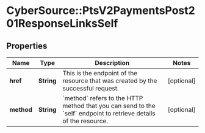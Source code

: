 # CyberSource::PtsV2PaymentsPost201ResponseLinksSelf

## Properties
Name | Type | Description | Notes
------------ | ------------- | ------------- | -------------
**href** | **String** | This is the endpoint of the resource that was created by the successful request. | [optional] 
**method** | **String** | &#x60;method&#x60; refers to the HTTP method that you can send to the &#x60;self&#x60; endpoint to retrieve details of the resource. | [optional] 


